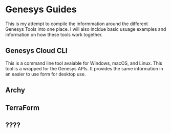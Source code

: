 # Genesys Guides
This is my attempt to compile the informmation around the different Genesys Tools into one place. I will also incldue basic usuage examples and information on how these tools work together. 

## Genesys Cloud CLI
This is a command line tool avaiable for Windows, macOS, and Linux. This tool is a wrapped for the Genesys APIs. It provides the same information in an easier to use form for desktop use. 

## Archy


## TerraForm


## ????
